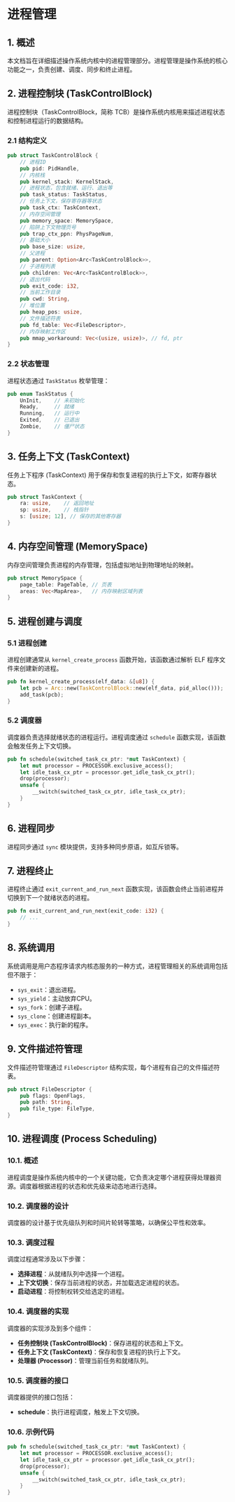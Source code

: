 # 进程管理

## 1. 概述

本文档旨在详细描述操作系统内核中的进程管理部分。进程管理是操作系统的核心功能之一，负责创建、调度、同步和终止进程。

## 2. 进程控制块 (TaskControlBlock)

进程控制块（TaskControlBlock，简称 TCB）是操作系统内核用来描述进程状态和控制进程运行的数据结构。

### 2.1 结构定义

```rust
pub struct TaskControlBlock {
    // 进程ID
    pub pid: PidHandle,
    // 内核栈
    pub kernel_stack: KernelStack,
    // 进程状态，包含就绪、运行、退出等
    pub task_status: TaskStatus,
    // 任务上下文，保存寄存器等状态
    pub task_ctx: TaskContext,
    // 内存空间管理
    pub memory_space: MemorySpace,
    // 陷阱上下文物理页号
    pub trap_ctx_ppn: PhysPageNum,
    // 基础大小
    pub base_size: usize,
    // 父进程
    pub parent: Option<Arc<TaskControlBlock>>,
    // 子进程列表
    pub children: Vec<Arc<TaskControlBlock>>,
    // 退出代码
    pub exit_code: i32,
    // 当前工作目录
    pub cwd: String,
    // 堆位置
    pub heap_pos: usize,
    // 文件描述符表
    pub fd_table: Vec<FileDescriptor>,
    // 内存映射工作区
    pub mmap_workaround: Vec<(usize, usize)>, // fd, ptr
}
```

### 2.2 状态管理

进程状态通过 `TaskStatus` 枚举管理：

```rust
pub enum TaskStatus {
    UnInit,    // 未初始化
    Ready,     // 就绪
    Running,   // 运行中
    Exited,    // 已退出
    Zombie,    // 僵尸状态
}
```

## 3. 任务上下文 (TaskContext)

任务上下程序 (TaskContext) 用于保存和恢复进程的执行上下文，如寄存器状态。

```rust
pub struct TaskContext {
    ra: usize,    // 返回地址
    sp: usize,    // 栈指针
    s: [usize; 12], // 保存的其他寄存器
}
```

## 4. 内存空间管理 (MemorySpace)

内存空间管理负责进程的内存管理，包括虚拟地址到物理地址的映射。

```rust
pub struct MemorySpace {
    page_table: PageTable, // 页表
    areas: Vec<MapArea>,   // 内存映射区域列表
}
```

## 5. 进程创建与调度

### 5.1 进程创建

进程创建通常从 `kernel_create_process` 函数开始，该函数通过解析 ELF 程序文件来创建新的进程。

```rust
pub fn kernel_create_process(elf_data: &[u8]) {
    let pcb = Arc::new(TaskControlBlock::new(elf_data, pid_alloc()));
    add_task(pcb);
}
```

### 5.2 调度器

调度器负责选择就绪状态的进程运行。进程调度通过 `schedule` 函数实现，该函数会触发任务上下文切换。

```rust
pub fn schedule(switched_task_cx_ptr: *mut TaskContext) {
    let mut processor = PROCESSOR.exclusive_access();
    let idle_task_cx_ptr = processor.get_idle_task_cx_ptr();
    drop(processor);
    unsafe {
        __switch(switched_task_cx_ptr, idle_task_cx_ptr);
    }
}
```

## 6. 进程同步

进程同步通过 `sync` 模块提供，支持多种同步原语，如互斥锁等。

## 7. 进程终止

进程终止通过 `exit_current_and_run_next` 函数实现，该函数会终止当前进程并切换到下一个就绪状态的进程。

```rust
pub fn exit_current_and_run_next(exit_code: i32) {
    // ...
}
```

## 8. 系统调用

系统调用是用户态程序请求内核态服务的一种方式，进程管理相关的系统调用包括但不限于：

- `sys_exit`：退出进程。
- `sys_yield`：主动放弃CPU。
- `sys_fork`：创建子进程。
- `sys_clone`：创建进程副本。
- `sys_exec`：执行新的程序。

## 9. 文件描述符管理

文件描述符管理通过 `FileDescriptor` 结构实现，每个进程有自己的文件描述符表。

```rust
pub struct FileDescriptor {
    pub flags: OpenFlags,
    pub path: String,
    pub file_type: FileType,
}
```

## 10. 进程调度 (Process Scheduling)

### 10.1. 概述

进程调度是操作系统内核中的一个关键功能，它负责决定哪个进程获得处理器资源。调度器根据进程的状态和优先级来动态地进行选择。

### 10.2. 调度器的设计

调度器的设计基于优先级队列和时间片轮转等策略，以确保公平性和效率。

### 10.3. 调度过程

调度过程通常涉及以下步骤：

- **选择进程**：从就绪队列中选择一个进程。
- **上下文切换**：保存当前进程的状态，并加载选定进程的状态。
- **启动进程**：将控制权转交给选定的进程。

### 10.4. 调度器的实现

调度器的实现涉及到多个组件：

- **任务控制块 (TaskControlBlock)**：保存进程的状态和上下文。
- **任务上下文 (TaskContext)**：保存和恢复进程的执行上下文。
- **处理器 (Processor)**：管理当前任务和就绪队列。

### 10.5. 调度器的接口

调度器提供的接口包括：

- **schedule**：执行进程调度，触发上下文切换。

### 10.6. 示例代码

```rust
pub fn schedule(switched_task_cx_ptr: *mut TaskContext) {
    let mut processor = PROCESSOR.exclusive_access();
    let idle_task_cx_ptr = processor.get_idle_task_cx_ptr();
    drop(processor);
    unsafe {
        __switch(switched_task_cx_ptr, idle_task_cx_ptr);
    }
}
```
